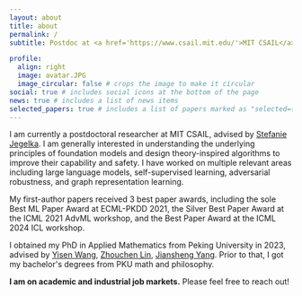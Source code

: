```yaml
---
layout: about
title: about
permalink: /
subtitle: Postdoc at <a href='https://www.csail.mit.edu/'>MIT CSAIL</a> 

profile:
  align: right
  image: avatar.JPG
  image_circular: false # crops the image to make it circular
social: true # includes social icons at the bottom of the page
news: true # includes a list of news items
selected_papers: true # includes a list of papers marked as "selected={true}"
---
```


I am currently a postdoctoral researcher at MIT CSAIL, advised by [Stefanie Jegelka](https://people.csail.mit.edu/stefje/). I am generally interested in understanding the underlying principles of foundation models and design theory-inspired algorithms to improve their capability and safety. I have worked on multiple relevant areas including large language models, self-supervised learning, adversarial robustness, and graph representation learning.

My first-author papers received 3 best paper awards, including the sole Best ML Paper Award at ECML-PKDD 2021, the Silver Best Paper Award at the ICML 2021 AdvML workshop, and the Best Paper Award at the ICML 2024 ICL workshop.

I obtained my PhD in Applied Mathematics from Peking University in 2023, advised by [Yisen Wang](https://yisenwang.github.io), [Zhouchen Lin](https://zhouchenlin.github.io/), [Jiansheng Yang](https://www.math.pku.edu.cn/jsdw/js_20180628175159671361/y_20180628175159671361/69984.htm). Prior to that, I got my bachelor's degrees from PKU math and philosophy.


**I am on academic and industrial job markets.** Please feel free to reach out!
<!-- Feel free to shoot me an email if you are interested in working with me. -->
